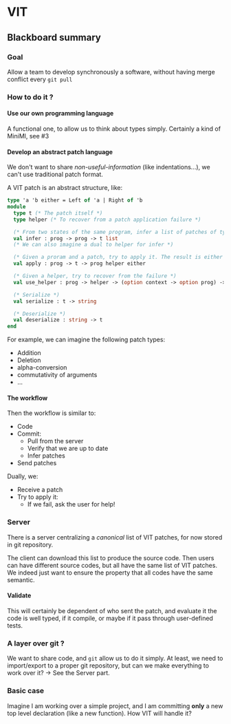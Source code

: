 # VIT
## Blackboard summary
### Goal
Allow a team to develop synchronously a software, without having merge conflict every `git pull`

### How to do it ?
####  Use our own programming language
A functional one, to allow us to think about types simply. Certainly a kind of MiniMl, see #3 

#### Develop an abstract patch language
We don't want to share *non-useful-information* (like indentations...), we can't use traditional patch format.

A VIT patch is an abstract structure, like:
```Ocaml
type 'a 'b either = Left of 'a | Right of 'b
module
  type t (* The patch itself *)
  type helper (* To recover from a patch application failure *)

  (* From two states of the same program, infer a list of patches of type t *)
  val infer : prog -> prog -> t list
  (* We can also imagine a dual to helper for infer *)

  (* Given a proram and a patch, try to apply it. The result is either a program or a helper, aiming to help to recover from this failure *)
  val apply : prog -> t -> prog helper either

  (* Given a helper, try to recover from the failure *)
  val use_helper : prog -> helper -> (option context -> option prog) -> helper

  (* Serialize *)
  val serialize : t -> string

  (* Deserialize *)
  val deserialize : string -> t
end
```

For example, we can imagine the following patch types:

* Addition
* Deletion
* alpha-conversion
* commutativity of arguments
* ...

#### The workflow
Then the workflow is similar to:

* Code
* Commit:
  * Pull from the server
  * Verify that we are up to date
  * Infer patches
* Send patches

Dually, we:

* Receive a patch
* Try to apply it:
  * If we fail, ask the user for help!

### Server
There is a server centralizing a _canonical_ list of VIT patches, for now stored in git repository.

The client can download this list to produce the source code. Then users can have different source codes, but all have the same list of VIT patches. We indeed just want to ensure the property that all codes have the same semantic.

#### Validate
This will certainly be dependent of who sent the patch, and evaluate it the code is well typed, if it compile, or maybe if it pass through user-defined tests.

### A layer over git ?
We want to share code, and `git` allow us to do it simply. At least, we need to import/export to a proper git repository, but can we make everything to work over it?
-> See the Server part.

### Basic case
Imagine I am working over a simple project, and I am committing **only** a new top level declaration (like a new function). How VIT will handle it?
